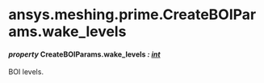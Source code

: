 # ansys.meshing.prime.CreateBOIParams.wake_levels

#### *property* CreateBOIParams.wake_levels *: [int](https://docs.python.org/3.11/library/functions.html#int)*

BOI levels.

<!-- !! processed by numpydoc !! -->
